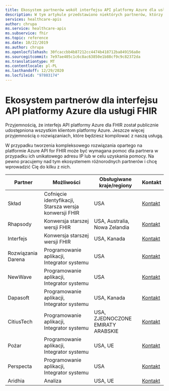 ```yaml
---
title: Ekosystem partnerów wokół interfejsu API platformy Azure dla usługi FHIR
description: W tym artykule przedstawiono niektórych partnerów, którzy udostępniają unikatowe usługi IP lub konsultingowe, aby utworzyć kompleksowe rozwiązanie przy użyciu interfejsu API platformy Azure dla usługi FHIR
services: healthcare-apis
author: chrupa
ms.service: healthcare-apis
ms.subservice: fhir
ms.topic: reference
ms.date: 10/22/2019
ms.author: chrupa
ms.openlocfilehash: 30fcaccbb4b87212cc4474b418712ba849156a8e
ms.sourcegitcommit: 7e97ae405c1c6c8ac63850e1b88cf9c9c82372da
ms.translationtype: MT
ms.contentlocale: pl-PL
ms.lasthandoff: 12/29/2020
ms.locfileid: "97803174"
---
```

# <a name="partner-ecosystem-for-azure-api-for-fhir"></a>Ekosystem partnerów dla interfejsu API platformy Azure dla usługi FHIR
Przyjemnością, że interfejs API platformy Azure dla FHIR został publicznie udostępniona wszystkim klientom platformy Azure. Jeszcze więcej przyjemnością o rozwiązaniach, które będziesz kompilować z naszą usługą.  

W przypadku tworzenia kompleksowego rozwiązania opartego na platformie Azure API for FHIR może być wymagana pomoc dla partnera w przypadku ich unikatowego adresu IP lub w celu uzyskania pomocy. Na pewno pracujemy nad tym ekosystemem różnorodnych partnerów i chcę wprowadzić Cię do kilku z nich.


| Partner          | Możliwości                               | Obsługiwane kraje/regiony         | Kontakt                                                                                                                                |
|------------------|--------------------------------------------|-----------------------------|----------------------------------------------------------------------------------------------------------------------------------------|
| Skład            | Cofnięcie identyfikacji, Starsza wersja konwersji FHIR  | USA                         | [Kontakt](https://asab.squarespace.com/asab-medal/)                                                                                           |
| Rhapsody         | Konwersja starszej wersji FHIR                     | USA, Australia, Nowa Zelandia | [Kontakt](https://rhapsody.health/contact-us)                                                                                          |
| Interfejs    | Konwersja starszej wersji FHIR                     | USA, Kanada                 | [Kontakt](https://www.interfaceware.com/contact)                                                                                  |
| Rozwiązania Darena | Programowanie aplikacji, Integrator systemu | USA                         | [Kontakt](https://www.darenasolutions.com/contact)                                                                                     |
| NewWave          | Programowanie aplikacji, Integrator systemu | USA                         | [Kontakt](https://newwave.io/get-in-touch/)                                                                                            |
| Dapasoft         | Programowanie aplikacji, Integrator systemu | USA, Kanada                 | [Kontakt](https://www.dapasoft.com/contact-us/)                                                                                        |
| CitiusTech       | Programowanie aplikacji, Integrator systemu | USA, ZJEDNOCZONE EMIRATY ARABSKIE                | [Kontakt](https://azuremarketplace.microsoft.com/marketplace/apps/citiustech.ics?tab=Overview)                                         |
| Pożar           | Programowanie aplikacji, Integrator systemu | USA, UE                     | [Kontakt](https://fire.ly/contact/)                                                                                                    |
| Perspecta        | Programowanie aplikacji, Integrator systemu | USA                         | [Kontakt](https://perspecta.com/contact)                                                                                               |
| Aridhia          | Analiza                                  | USA, UE                     | [Kontakt](https://azuremarketplace.microsoft.com/marketplace/apps/aridhiainformatics.analytixagility_workspace_123?tab=Overview)       |